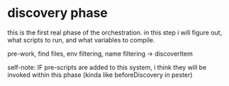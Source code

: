 # discovery phase

this is the first real phase of the orchestration.
in this step i will figure out, what scripts to run, and what variables to compile.

pre-work, find files, env filtering, name filtering -> discoverItem

self-note: IF pre-scripts are added to this system, i think they will be invoked within this phase (kinda like beforeDiscovery in pester)


